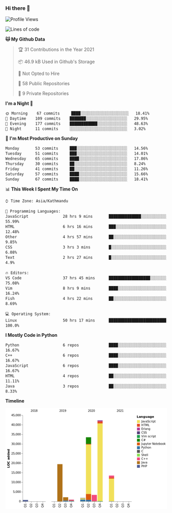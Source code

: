 ### Hi there 👋


<!--START_SECTION:waka-->
![Profile Views](http://img.shields.io/badge/Profile%20Views-38-blue)

![Lines of code](https://img.shields.io/badge/From%20Hello%20World%20I%27ve%20Written-118408%20lines%20of%20code-blue)

**🐱 My Github Data** 

> 🏆 31 Contributions in the Year 2021
 > 
> 📦 46.9 kB Used in Github's Storage 
 > 
> 🚫 Not Opted to Hire
 > 
> 📜 58 Public Repositories 
 > 
> 🔑 9 Private Repositories  
 > 
**I'm a Night 🦉** 

```text
🌞 Morning    67 commits     ████░░░░░░░░░░░░░░░░░░░░░   18.41% 
🌆 Daytime    109 commits    ███████░░░░░░░░░░░░░░░░░░   29.95% 
🌃 Evening    177 commits    ████████████░░░░░░░░░░░░░   48.63% 
🌙 Night      11 commits     ░░░░░░░░░░░░░░░░░░░░░░░░░   3.02%

```
📅 **I'm Most Productive on Sunday** 

```text
Monday       53 commits     ███░░░░░░░░░░░░░░░░░░░░░░   14.56% 
Tuesday      51 commits     ███░░░░░░░░░░░░░░░░░░░░░░   14.01% 
Wednesday    65 commits     ████░░░░░░░░░░░░░░░░░░░░░   17.86% 
Thursday     30 commits     ██░░░░░░░░░░░░░░░░░░░░░░░   8.24% 
Friday       41 commits     ██░░░░░░░░░░░░░░░░░░░░░░░   11.26% 
Saturday     57 commits     ████░░░░░░░░░░░░░░░░░░░░░   15.66% 
Sunday       67 commits     ████░░░░░░░░░░░░░░░░░░░░░   18.41%

```


📊 **This Week I Spent My Time On** 

```text
⌚︎ Time Zone: Asia/Kathmandu

💬 Programming Languages: 
JavaScript               28 hrs 9 mins       ██████████████░░░░░░░░░░░   55.99% 
HTML                     6 hrs 16 mins       ███░░░░░░░░░░░░░░░░░░░░░░   12.48% 
Other                    4 hrs 57 mins       ██░░░░░░░░░░░░░░░░░░░░░░░   9.85% 
CSS                      3 hrs 3 mins        █░░░░░░░░░░░░░░░░░░░░░░░░   6.08% 
Text                     2 hrs 27 mins       █░░░░░░░░░░░░░░░░░░░░░░░░   4.9%

🔥 Editors: 
VS Code                  37 hrs 45 mins      ██████████████████░░░░░░░   75.08% 
Vim                      8 hrs 9 mins        ████░░░░░░░░░░░░░░░░░░░░░   16.24% 
Fish                     4 hrs 22 mins       ██░░░░░░░░░░░░░░░░░░░░░░░   8.69%

💻 Operating System: 
Linux                    50 hrs 17 mins      █████████████████████████   100.0%

```

**I Mostly Code in Python** 

```text
Python                   6 repos             ████░░░░░░░░░░░░░░░░░░░░░   16.67% 
C++                      6 repos             ████░░░░░░░░░░░░░░░░░░░░░   16.67% 
JavaScript               6 repos             ████░░░░░░░░░░░░░░░░░░░░░   16.67% 
HTML                     4 repos             ██░░░░░░░░░░░░░░░░░░░░░░░   11.11% 
Java                     3 repos             ██░░░░░░░░░░░░░░░░░░░░░░░   8.33%

```


**Timeline**

![Chart not found](https://raw.githubusercontent.com/voidash/voidash/main/charts/bar_graph.png) 


<!--END_SECTION:waka-->


<!--
**voidash/voidash** is a ✨ _special_ ✨ repository because its `README.md` (this file) appears on your GitHub profile.

Here are some ideas to get you started:

- 🔭 I’m currently working on ...
- 🌱 I’m currently learning ...
- 👯 I’m looking to collaborate on ...
- 🤔 I’m looking for help with ...
- 💬 Ask me about ...
- 📫 How to reach me: ...
- 😄 Pronouns: ...
- ⚡ Fun fact: ...
-->
